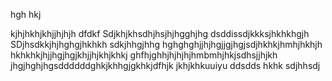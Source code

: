 hgh
hkj

kjhjhkhjkhjjhjhjh
dfdkf
Sdjkhjkhsdhjhsjhjhgghjhg
dsddissdjkkksjhkhkhgjh
SDjhsdkkjhjhghgjhkhkh
sdkjhhgjhhg
hghghghjjhjhgjjgjhgjsdjhkhkjhmhjhkhjh
hkhkhkjhjjhgjhgjkhjjhjkhjkhkj
ghfhjghhjhjhjhjhmbmhjhkjsdhsjjhjkh
jhgjhghjhgsddddddghkjkhhgjgkhkjdfhjk
jkhjkhkuuiyu
ddsdds
hkhk
sdjhhsdj
